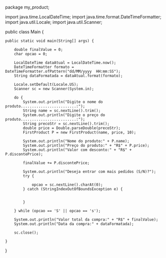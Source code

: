 package my_product;

import java.time.LocalDateTime;
import java.time.format.DateTimeFormatter;
import java.util.Locale;
import java.util.Scanner;

public class Main {

	public static void main(String[] args) {

		double finalValue = 0;
		char opcao = 0;

		LocalDateTime dataAtual = LocalDateTime.now();
		DateTimeFormatter formato = DateTimeFormatter.ofPattern("dd/MM/yyyy  HH:mm:SS");
		String dataFormatada = dataAtual.format(formato);

		Locale.setDefault(Locale.US);
		Scanner sc = new Scanner(System.in);

		do {
			System.out.println("Digite o nome do produto.........................:");
			String name = sc.nextLine().trim();
			System.out.println("Digite o preço do produto.........................:");
			String precoStr = sc.nextLine().trim();
			double price = Double.parseDouble(precoStr);
			FirstProduct P = new FirstProduct(name, price, 10);

			System.out.println("Nome do produto:" + P.name);
			System.out.println("Preço do produto:" + "R$" + P.price);
			System.out.println("Valor com desconto:" + "R$" + P.discontePrice);

			finalValue += P.discontePrice;

			System.out.println("Deseja entrar com mais pedidos (S/N)?");
			try {

				opcao = sc.nextLine().charAt(0);
			} catch (StringIndexOutOfBoundsException e) {
				

			}

		} while (opcao == 'S' || opcao == 's');

		System.out.println("Valor total da compra:" + "R$" + finalValue);
		System.out.println("Data da compra:" + dataFormatada);

		sc.close();

	}

}
	
